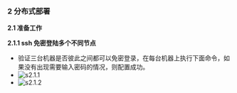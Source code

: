 ### 2 分布式部署

**2.1 准备工作**

**2.1.1 ssh 免密登陆多个不同节点**

- 验证三台机器是否彼此之间都可以免密登录，在每台机器上执行下面命令，如果没有出现需要输入密码的情况，则配置成功。
-   ![s2.1.1](/home/ecnu/文档/Dase/DistributedSystem/lab1/pic/s2.1.1.png)
-  ![s2.1.2](/home/ecnu/文档/Dase/DistributedSystem/lab1/pic/s2.1.2.png)